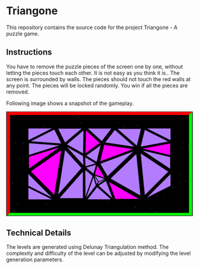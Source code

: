 # Triangone

This repository contains the source code for the project Triangone - A puzzle game.

## Instructions

You have to remove the puzzle pieces of the screen one by one, without letting the pieces touch each other. It is not easy as you think it is.. 
The screen is surrounded by walls. The pieces should not touch the red walls at any point. The pieces will be locked randomly.
You win if all the pieces are removed.

Following image shows a snapshot of the gameplay.

![gameplay](./readme_resources/gameplay.png)

## Technical Details

The levels are generated using Delunay Triangulation method. The complexity and difficulty of the level  can be adjusted by modifying the level generation parameters.
